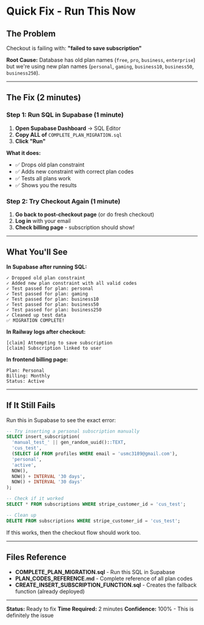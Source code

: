 # Quick Fix - Run This Now

## The Problem

Checkout is failing with: **"failed to save subscription"**

**Root Cause:** Database has old plan names (`free`, `pro`, `business`, `enterprise`) but we're using new plan names (`personal`, `gaming`, `business10`, `business50`, `business250`).

---

## The Fix (2 minutes)

### Step 1: Run SQL in Supabase (1 minute)

1. **Open Supabase Dashboard** → SQL Editor
2. **Copy ALL of** `COMPLETE_PLAN_MIGRATION.sql`
3. **Click "Run"**

**What it does:**
- ✅ Drops old plan constraint
- ✅ Adds new constraint with correct plan codes
- ✅ Tests all plans work
- ✅ Shows you the results

### Step 2: Try Checkout Again (1 minute)

1. **Go back to post-checkout page** (or do fresh checkout)
2. **Log in** with your email
3. **Check billing page** - subscription should show!

---

## What You'll See

**In Supabase after running SQL:**
```
✓ Dropped old plan constraint
✓ Added new plan constraint with all valid codes
✓ Test passed for plan: personal
✓ Test passed for plan: gaming
✓ Test passed for plan: business10
✓ Test passed for plan: business50
✓ Test passed for plan: business250
✓ Cleaned up test data
✅ MIGRATION COMPLETE!
```

**In Railway logs after checkout:**
```
[claim] Attempting to save subscription
[claim] Subscription linked to user
```

**In frontend billing page:**
```
Plan: Personal
Billing: Monthly
Status: Active
```

---

## If It Still Fails

Run this in Supabase to see the exact error:

```sql
-- Try inserting a personal subscription manually
SELECT insert_subscription(
  'manual_test_' || gen_random_uuid()::TEXT,
  'cus_test',
  (SELECT id FROM profiles WHERE email = 'usmc3189@gmail.com'),
  'personal',
  'active',
  NOW(),
  NOW() + INTERVAL '30 days',
  NOW() + INTERVAL '30 days'
);

-- Check if it worked
SELECT * FROM subscriptions WHERE stripe_customer_id = 'cus_test';

-- Clean up
DELETE FROM subscriptions WHERE stripe_customer_id = 'cus_test';
```

If this works, then the checkout flow should work too.

---

## Files Reference

- **COMPLETE_PLAN_MIGRATION.sql** - Run this SQL in Supabase
- **PLAN_CODES_REFERENCE.md** - Complete reference of all plan codes
- **CREATE_INSERT_SUBSCRIPTION_FUNCTION.sql** - Creates the fallback function (already deployed)

---

**Status:** Ready to fix
**Time Required:** 2 minutes
**Confidence:** 100% - This is definitely the issue
